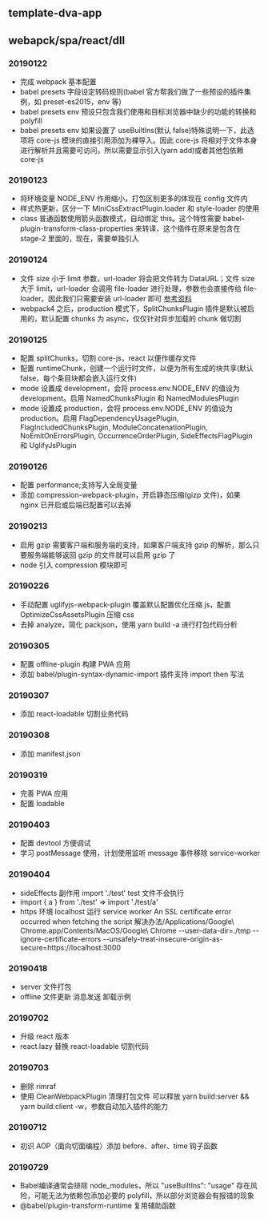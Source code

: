 ## template-dva-app

## webapck/spa/react/dll

### 20190122

-   完成 webpack 基本配置
-   babel presets 字段设定转码规则(babel 官方帮我们做了一些预设的插件集例，如 preset-es2015，env 等)
-   babel presets env 预设只包含我们使用和目标浏览器中缺少的功能的转换和 polyfill
-   babel presets env 如果设置了 useBuiltIns(默认 false)特殊说明一下，此选项将 core-js 模块的直接引用添加为裸导入。因此 core-js 将相对于文件本身进行解析并且需要可访问，所以需要显示引入(yarn add)或者其他包依赖 core-js

### 20190123

-   将环境变量 NODE_ENV 作用缩小，打包区别更多的体现在 config 文件内
-   样式热更新，区分一下 MiniCssExtractPlugin.loader 和 style-loader 的使用
-   class 普通函数使用箭头函数模式，自动绑定 this。这个特性需要 babel-plugin-transform-class-properties 来转译，这个插件在原来是包含在 stage-2 里面的，现在，需要单独引入

### 20190124

-   文件 size 小于 limit 参数，url-loader 将会把文件转为 DataURL；文件 size 大于 limit，url-loader 会调用 file-loader 进行处理，参数也会直接传给 file-loader。因此我们只需要安装 url-loader 即可 [参考资料](https://blog.csdn.net/WEB_YH/article/details/79325182)
-   webpack4 之后，production 模式下，SplitChunksPlugin 插件是默认被启用的，默认配置 chunks 为 async，仅仅针对异步加载的 chunk 做切割

### 20190125

-   配置 splitChunks，切割 core-js，react 以便作缓存文件
-   配置 runtimeChunk，创建一个运行时文件，以便为所有生成的块共享(默认 false，每个条目块都会嵌入运行文件)
-   mode 设置成 development，会将 process.env.NODE_ENV 的值设为 development。启用 NamedChunksPlugin 和 NamedModulesPlugin
-   mode 设置成 production，会将 process.env.NODE_ENV 的值设为 production。启用 FlagDependencyUsagePlugin, FlagIncludedChunksPlugin, ModuleConcatenationPlugin, NoEmitOnErrorsPlugin, OccurrenceOrderPlugin, SideEffectsFlagPlugin 和 UglifyJsPlugin

### 20190126

-   配置 performance;支持写入全局变量
-   添加 compression-webpack-plugin，开启静态压缩(gizp 文件)，如果 nginx 已开启或后端已配置可以去掉

### 20190213

-   启用 gzip 需要客户端和服务端的支持，如果客户端支持 gzip 的解析，那么只要服务端能够返回 gzip 的文件就可以启用 gzip 了
-   node 引入 compression 模块即可

### 20190226

-   手动配置 uglifyjs-webpack-plugin 覆盖默认配置优化压缩 js，配置 OptimizeCssAssetsPlugin 压缩 css
-   去掉 analyze，简化 packjson，使用 yarn build -a 进行打包代码分析

### 20190305

-   配置 offline-plugin 构建 PWA 应用
-   添加 babel/plugin-syntax-dynamic-import 插件支持 import then 写法

### 20190307

-   添加 react-loadable 切割业务代码

### 20190308

-   添加 manifest.json

### 20190319

-   完善 PWA 应用
-   配置 loadable

### 20190403

-   配置 devtool 方便调试
-   学习 postMessage 使用，计划使用监听 message 事件移除 service-worker

### 20190404

-   sideEffects 副作用 import './test' test 文件不会执行
-   import { a } from './test' => import './test/a'
-   https 环境 localhost 运行 service worker An SSL certificate error occurred when fetching the script
    解决办法/Applications/Google\ Chrome.app/Contents/MacOS/Google\ Chrome --user-data-dir=./tmp --ignore-certificate-errors --unsafely-treat-insecure-origin-as-secure=https://localhost:3000

### 20190418

-   server 文件打包
-   offline 文件更新 消息发送 卸载示例

### 20190702

-   升级 react 版本
-   react.lazy 替换 react-loadable 切割代码

### 20190703

-   删除 rimraf
-   使用 CleanWebpackPlugin 清理打包文件 可以释放 yarn build:server && yarn build:client -w，参数自动加入插件的能力

### 20190712

-   初识 AOP（面向切面编程）添加 before、after、time 钩子函数

### 20190729

-   Babel编译通常会排除 node_modules，所以 "useBuiltIns": "usage" 存在风险，可能无法为依赖包添加必要的 polyfill，所以部分浏览器会有报错的现象
-   @babel/plugin-transform-runtime 复用辅助函数
